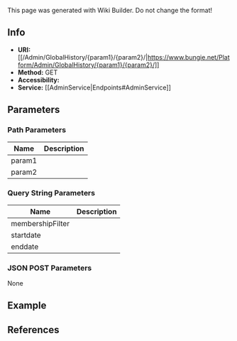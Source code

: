 <span class="wiki-builder">This page was generated with Wiki Builder. Do not change the format!</span>

## Info

* **URI:** [[/Admin/GlobalHistory/{param1}/{param2}/|https://www.bungie.net/Platform/Admin/GlobalHistory/{param1}/{param2}/]]
* **Method:** GET
* **Accessibility:** 
* **Service:** [[AdminService|Endpoints#AdminService]]

## Parameters
### Path Parameters
Name | Description
---- | -----------
param1 | 
param2 | 

### Query String Parameters
Name | Description
---- | -----------
membershipFilter | 
startdate | 
enddate | 

### JSON POST Parameters
None

## Example


## References
